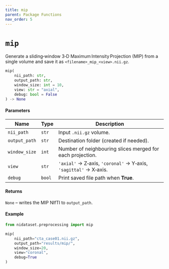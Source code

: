 ```yaml
---
title: mip
parent: Package Functions
nav_order: 5
---
```


# `mip`

Generate a sliding‑window 3‑D Maximum Intensity Projection (MIP) from a single volume and save it as `<filename>_mip_<view>.nii.gz`.

```python
mip(
    nii_path: str,
    output_path: str,
    window_size: int = 10,
    view: str = "axial",
    debug: bool = False
) -> None
```

#### Parameters

| Name          | Type   | Description                                                      |
| ------------- | ------ | ---------------------------------------------------------------- |
| `nii_path`    | `str`  | Input `.nii.gz` volume.                                          |
| `output_path` | `str`  | Destination folder (created if needed).                          |
| `window_size` | `int`  | Number of neighbouring slices merged for each projection.        |
| `view`        | `str`  | `'axial'` → Z‑axis, `'coronal'` → Y‑axis, `'sagittal'` → X‑axis. |
| `debug`       | `bool` | Print saved file path when **True**.                             |

#### Returns

`None` – writes the MIP NIfTI to `output_path`.

#### Example

```python
from nidataset.preprocessing import mip

mip(
    nii_path="cta_case01.nii.gz",
    output_path="results/mip/",
    window_size=20,
    view="coronal",
    debug=True
)
```